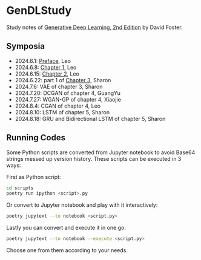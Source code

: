 # GenDLStudy

Study notes of
[Generative Deep Learning, 2nd Edition](https://www.oreilly.com/library/view/generative-deep-learning/9781098134174/)
by David Foster.

## Symposia

* 2024.6.1: [Preface](Preface.md), Leo
* 2024.6.8: [Chapter 1](Chapter1.md), Leo
* 2024.6.15: [Chapter 2](Chapter2.md), Leo
* 2024.6.22: part 1 of [Chapter 3](Chapter3.md), Sharon
* 2024.7.6: VAE of chapter 3, Sharon
* 2024.7.20: DCGAN of chapter 4, GuangYu
* 2024.7.27: WGAN-GP of chapter 4, Xiaojie
* 2024.8.4: CGAN of chapter 4, Leo
* 2024.8.10: LSTM of chapter 5, Sharon
* 2024.8.18: GRU and Bidirectional LSTM of chapter 5, Sharon

## Running Codes

Some Python scripts are converted from Jupyter notebook to avoid
Base64 strings messed up version history.
These scripts can be executed in 3 ways:

First as Python script:
```sh
cd scripts
poetry run ipython <script>.py
```

Or convert to Jupyter notebook and play with it interactively:
```sh
poetry jupytext --to notebook <script.py>
```

Lastly you can convert and execute it in one go:
```sh
poetry jupytext --to notebook --execute <script.py>
```

Choose one from them according to your needs.
